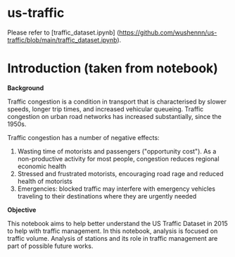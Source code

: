 # us-traffic
Please refer to [traffic_dataset.ipynb] (https://github.com/wushennn/us-traffic/blob/main/traffic_dataset.ipynb).

# Introduction (taken from notebook)

**Background**

Traffic congestion is a condition in transport that is characterised by slower speeds, longer trip times, and increased vehicular queueing. Traffic congestion on urban road networks has increased substantially, since the 1950s.

Traffic congestion has a number of negative effects:
1. Wasting time of motorists and passengers ("opportunity cost"). As a non-productive activity for most people, congestion reduces regional economic health
2. Stressed and frustrated motorists, encouraging road rage and reduced health of motorists
3. Emergencies: blocked traffic may interfere with emergency vehicles traveling to their destinations where they are urgently needed

**Objective**

This notebook aims to help better understand the US Traffic Dataset in 2015 to help with traffic management. In this notebook, analysis is focused on traffic volume. Analysis of stations and its role in traffic management are part of possible future works.


